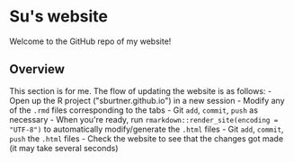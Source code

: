# Su's website

Welcome to the GitHub repo of my website!

## Overview

This section is for me. The flow of updating the website is as follows:
    - Open up the R project ("sburtner.github.io") in a new session
    - Modify any of the `.rmd` files corresponding to the tabs
    - Git `add`, `commit`, `push` as necessary
    - When you're ready, run `rmarkdown::render_site(encoding = "UTF-8")` to automatically modify/generate the `.html` files
    - Git `add`, `commit`, `push` the `.html` files
    - Check the website to see that the changes got made (it may take several seconds) 
